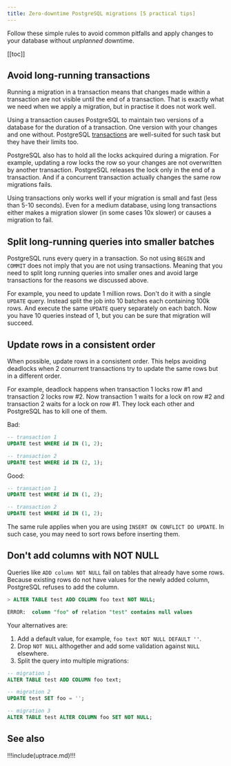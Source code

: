 ```yaml
---
title: Zero-downtime PostgreSQL migrations [5 practical tips]
---
```


<UptraceCta />

<CoverImage title="Zero-downtime PostgreSQL migrations" />

Follow these simple rules to avoid common pitfalls and apply changes to your database without
_unplanned_ downtime.

[[toc]]

## Avoid long-running transactions

Running a migration in a transaction means that changes made within a transaction are not visible
until the end of a transaction. That is exactly what we need when we apply a migration, but in
practise it does not work well.

Using a transaction causes PostgreSQL to maintain two versions of a database for the duration of a
transaction. One version with your changes and one without. PostgreSQL
[transactions](https://www.postgresql.org/docs/13/tutorial-transactions.html) are well-suited for
such task but they have their limits too.

PostgreSQL also has to hold all the locks ackquired during a migration. For example, updating a row
locks the row so your changes are not overwritten by another transaction. PostgreSQL releases the
lock only in the end of a transaction. And if a concurrent transaction actually changes the same row
migrations fails.

Using transactions only works well if your migration is small and fast (less than 5-10 seconds).
Even for a medium database, using long transactions either makes a migration slower (in some cases
10x slower) or causes a migration to fail.

## Split long-running queries into smaller batches

PostgreSQL runs every query in a transaction. So not using `BEGIN` and `COMMIT` does not imply that
you are not using transactions. Meaning that you need to split long running queries into smaller
ones and avoid large transactions for the reasons we discussed above.

For example, you need to update 1 million rows. Don't do it with a single `UPDATE` query. Instead
split the job into 10 batches each containing 100k rows. And execute the same `UPDATE` query
separately on each batch. Now you have 10 queries instead of 1, but you can be sure that migration
will succeed.

## Update rows in a consistent order

When possible, update rows in a consistent order. This helps avoiding deadlocks when 2 conurrent
transactions try to update the same rows but in a different order.

For example, deadlock happens when transaction 1 locks row #1 and transaction 2 locks row #2. Now
transaction 1 waits for a lock on row #2 and transaction 2 waits for a lock on row #1. They lock
each other and PostgreSQL has to kill one of them.

Bad:

```sql
-- transaction 1
UPDATE test WHERE id IN (1, 2);

-- transaction 2
UPDATE test WHERE id IN (2, 1);
```

Good:

```sql
-- transaction 1
UPDATE test WHERE id IN (1, 2);

-- transaction 2
UPDATE test WHERE id IN (1, 2);
```

The same rule applies when you are using `INSERT ON CONFLICT DO UPDATE`. In such case, you may need
to sort rows before inserting them.

## Don't add columns with NOT NULL

Queries like `ADD column NOT NULL` fail on tables that already have some rows. Because existing rows
do not have values for the newly added column, PostgreSQL refuses to add the column.

```sql
> ALTER TABLE test ADD COLUMN foo text NOT NULL;

ERROR:  column "foo" of relation "test" contains null values
```

Your alternatives are:

1. Add a default value, for example, `foo text NOT NULL DEFAULT ''`.
2. Drop `NOT NULL` althogether and add some validation against `NULL` elsewhere.
3. Split the query into multiple migrations:

```sql
-- migration 1
ALTER TABLE test ADD COLUMN foo text;

-- migration 2
UPDATE test SET foo = '';

-- migration 3
ALTER TABLE test ALTER COLUMN foo SET NOT NULL;
```

## See also

!!!include(uptrace.md)!!!
